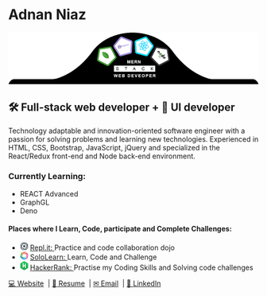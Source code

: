 <h1>Adnan Niaz</h1>
<img src="images/banner2.png">
<h2> 🛠 Full-stack web developer + 🎨 UI developer</h2>
<p>
    Technology adaptable and innovation-oriented software engineer with a passion for solving problems and learning new
    technologies. Experienced in HTML, CSS, Bootstrap, JavaScript, jQuery and specialized in the React/Redux front-end
    and Node back-end environment.
</p>
<h3>Currently Learning:</h3>
<ul>
    <li>REACT Advanced</li>
    <li>GraphGL</li>
    <li>Deno</li>
</ul>

<h4>Places where I Learn, Code, participate and Complete Challenges:</h4>
<ul>
    <li><img src="images/replit.png"> <a href="https://repl.it/@adnanniaz">Repl.it: </a> Practice and code
        collaboration dojo</li>
    <li><img src="images/sololearn.png"> <a href="https://www.sololearn.com/Profile/383429">SoloLearn: </a> Learn, Code and
        Challenge</li>
    <li><img src="images/hacker-rank.png"> <a href="https://www.hackerrank.com/adnan_niaz71">HackerRank: </a> Practise my
        Coding Skills and Solving code challenges</li>
</ul>
<p>
    <a href="https://www.sanistudio.online"> 💻 Website</a>&nbsp;&nbsp;|
    <a href="https://drive.google.com/open?id=1Kd3K2eCeDBLFDuSfHqVtPW3C3ACL7ueC"> 📄 Resume</a>&nbsp;&nbsp;|
    <a href="mailto:adnanniaz77@yahoo.com"> ✉ Email</a>&nbsp;&nbsp;|
    <a href="https://www.linkedin.com/in/adnanniaz77/"> 🔗 LinkedIn</a>
</p>&nbsp;
</p>
